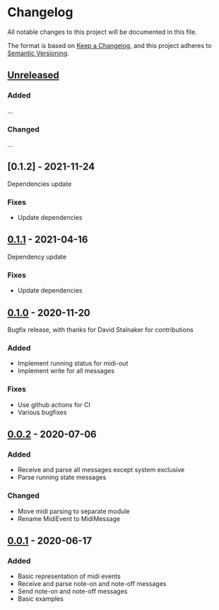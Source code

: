# Changelog
All notable changes to this project will be documented in this file.

The format is based on [Keep a Changelog](https://keepachangelog.com/en/1.0.0/),
and this project adheres to [Semantic Versioning](https://semver.org/spec/v2.0.0.html).

## [Unreleased]

### Added
...

### Changed
...

## [0.1.2] - 2021-11-24
Dependencies update

### Fixes
- Update dependencies

## [0.1.1] - 2021-04-16
Dependency update

### Fixes
- Update dependencies

## [0.1.0] - 2020-11-20
Bugfix release, with thanks for David Stalnaker for contributions 

### Added
- Implement running status for midi-out
- Implement write for all messages

### Fixes
- Use github actions for CI
- Various bugfixes


## [0.0.2] - 2020-07-06

### Added
- Receive and parse all messages except system exclusive
- Parse running state messages

### Changed
- Move midi parsing to separate module
- Rename MidiEvent to MidiMessage

## [0.0.1] - 2020-06-17

### Added
- Basic representation of midi events
- Receive and parse note-on and note-off messages
- Send note-on and note-off messages
- Basic examples

[unreleased]: https://github.com/mendelt/embedded-midi/compare/0.1.1...HEAD
[0.1.1]: https://github.com/mendelt/embedded-midi/releases/tag/0.1.1
[0.1.0]: https://github.com/mendelt/embedded-midi/releases/tag/0.1.0
[0.0.2]: https://github.com/mendelt/embedded-midi/releases/tag/0.0.2
[0.0.1]: https://github.com/mendelt/embedded-midi/releases/tag/0.0.1
